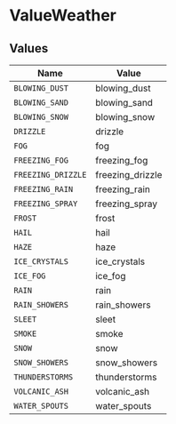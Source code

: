 # ValueWeather


## Values

| Name               | Value              |
| ------------------ | ------------------ |
| `BLOWING_DUST`     | blowing_dust       |
| `BLOWING_SAND`     | blowing_sand       |
| `BLOWING_SNOW`     | blowing_snow       |
| `DRIZZLE`          | drizzle            |
| `FOG`              | fog                |
| `FREEZING_FOG`     | freezing_fog       |
| `FREEZING_DRIZZLE` | freezing_drizzle   |
| `FREEZING_RAIN`    | freezing_rain      |
| `FREEZING_SPRAY`   | freezing_spray     |
| `FROST`            | frost              |
| `HAIL`             | hail               |
| `HAZE`             | haze               |
| `ICE_CRYSTALS`     | ice_crystals       |
| `ICE_FOG`          | ice_fog            |
| `RAIN`             | rain               |
| `RAIN_SHOWERS`     | rain_showers       |
| `SLEET`            | sleet              |
| `SMOKE`            | smoke              |
| `SNOW`             | snow               |
| `SNOW_SHOWERS`     | snow_showers       |
| `THUNDERSTORMS`    | thunderstorms      |
| `VOLCANIC_ASH`     | volcanic_ash       |
| `WATER_SPOUTS`     | water_spouts       |